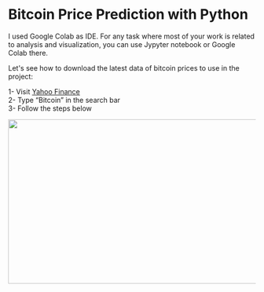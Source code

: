 # Bitcoin Price Prediction with Python
I used Google Colab as IDE. For any task where most of your work is related to analysis and visualization, you can use Jypyter notebook or Google Colab there.

Let's see how to download the latest data of bitcoin prices to use in the project:

1- Visit <a href="https://finance.yahoo.com/">Yahoo Finance</a> <br>
2- Type “Bitcoin” in the search bar <br>
3- Follow the steps below <br>
<p align="center">
  <img width="669" height="335" src="https://user-images.githubusercontent.com/63544299/109432224-509b6900-7a1b-11eb-8075-43f36d6f9e49.png">
</p>
